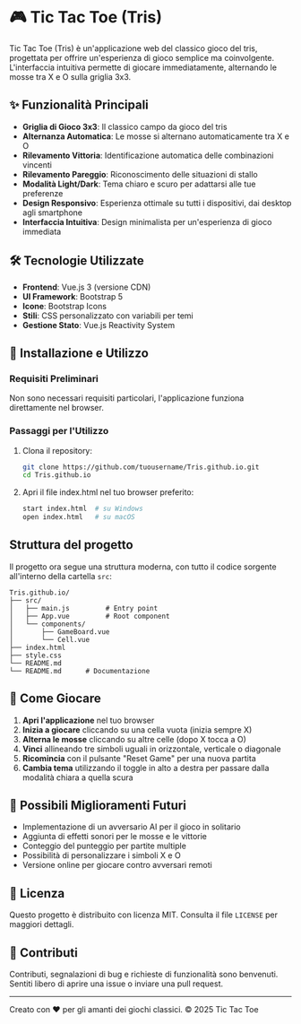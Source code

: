 # 🎮 Tic Tac Toe (Tris)

Tic Tac Toe (Tris) è un'applicazione web del classico gioco del tris, progettata per offrire un'esperienza di gioco semplice ma coinvolgente. L'interfaccia intuitiva permette di giocare immediatamente, alternando le mosse tra X e O sulla griglia 3x3.

## ✨ Funzionalità Principali

- **Griglia di Gioco 3x3**: Il classico campo da gioco del tris
- **Alternanza Automatica**: Le mosse si alternano automaticamente tra X e O
- **Rilevamento Vittoria**: Identificazione automatica delle combinazioni vincenti
- **Rilevamento Pareggio**: Riconoscimento delle situazioni di stallo
- **Modalità Light/Dark**: Tema chiaro e scuro per adattarsi alle tue preferenze
- **Design Responsivo**: Esperienza ottimale su tutti i dispositivi, dai desktop agli smartphone
- **Interfaccia Intuitiva**: Design minimalista per un'esperienza di gioco immediata

## 🛠️ Tecnologie Utilizzate

- **Frontend**: Vue.js 3 (versione CDN)
- **UI Framework**: Bootstrap 5
- **Icone**: Bootstrap Icons
- **Stili**: CSS personalizzato con variabili per temi
- **Gestione Stato**: Vue.js Reactivity System

## 🚀 Installazione e Utilizzo

### Requisiti Preliminari

Non sono necessari requisiti particolari, l'applicazione funziona direttamente nel browser.

### Passaggi per l'Utilizzo

1. Clona il repository:
   ```bash
   git clone https://github.com/tuousername/Tris.github.io.git
   cd Tris.github.io
   ```

2. Apri il file index.html nel tuo browser preferito:
   ```bash
   start index.html  # su Windows
   open index.html   # su macOS
   ```

## Struttura del progetto

Il progetto ora segue una struttura moderna, con tutto il codice sorgente all'interno della cartella `src`:

```
Tris.github.io/
├── src/
│   ├── main.js         # Entry point
│   ├── App.vue         # Root component
│   └── components/
│       ├── GameBoard.vue
│       └── Cell.vue
├── index.html
├── style.css
└── README.md
└── README.md      # Documentazione
```

## 📱 Come Giocare

1. **Apri l'applicazione** nel tuo browser
2. **Inizia a giocare** cliccando su una cella vuota (inizia sempre X)
3. **Alterna le mosse** cliccando su altre celle (dopo X tocca a O)
4. **Vinci** allineando tre simboli uguali in orizzontale, verticale o diagonale
5. **Ricomincia** con il pulsante "Reset Game" per una nuova partita
6. **Cambia tema** utilizzando il toggle in alto a destra per passare dalla modalità chiara a quella scura

## 🔄 Possibili Miglioramenti Futuri

- Implementazione di un avversario AI per il gioco in solitario
- Aggiunta di effetti sonori per le mosse e le vittorie
- Conteggio del punteggio per partite multiple
- Possibilità di personalizzare i simboli X e O
- Versione online per giocare contro avversari remoti

## 📜 Licenza

Questo progetto è distribuito con licenza MIT. Consulta il file `LICENSE` per maggiori dettagli.

## 👥 Contributi

Contributi, segnalazioni di bug e richieste di funzionalità sono benvenuti. Sentiti libero di aprire una issue o inviare una pull request.

---

Creato con ❤️ per gli amanti dei giochi classici.
© 2025 Tic Tac Toe
